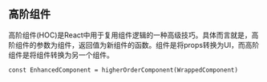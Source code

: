 ## 高阶组件
高阶组件(HOC)是React中用于复用组件逻辑的一种高级技巧。具体而言就是，高阶组件的参数为组件，返回值为新组件的函数。组件是将props转换为UI，而高阶组件是将组件转换为另一个组件。
```
const EnhancedComponent = higherOrderComponent(WrappedComponent)
```
